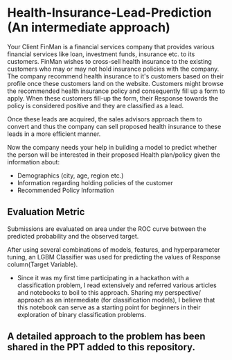 # Health-Insurance-Lead-Prediction (An intermediate approach)
Your Client FinMan is a financial services company that provides various financial services like loan, investment funds, insurance etc. to its customers. FinMan wishes to cross-sell health insurance to the existing customers who may or may not hold insurance policies with the company. The company recommend health insurance to it's customers based on their profile once these customers land on the website. Customers might browse the recommended health insurance policy and consequently fill up a form to apply. When these customers fill-up the form, their Response towards the policy is considered positive and they are classified as a lead.

Once these leads are acquired, the sales advisors approach them to convert and thus the company can sell proposed health insurance to these leads in a more efficient manner.

Now the company needs your help in building a model to predict whether the person will be interested in their proposed Health plan/policy given the information about:

- Demographics (city, age, region etc.)
- Information regarding holding policies of the customer
- Recommended Policy Information


## Evaluation Metric
Submissions are evaluated on area under the ROC curve between the predicted probability and the observed target.

After using several combinations of models, features, and hyperparameter tuning, an LGBM Classifier was used for predicting the values of Response column(Target Variable).

- Since it was my first time participating in a hackathon with a classification problem, I read extensively and referred various articles and notebooks to boil to this approach. Sharing my perspective/ approach as an intermediate (for classification models), I believe that this notebook can serve as a starting point for beginners in their exploration of binary classification problems. 

## A detailed approach to the problem has been shared in the PPT added to this repository.
